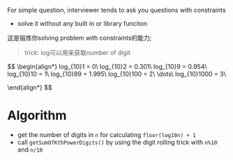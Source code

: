 For simple question, interviewer tends to ask you questions with constraints
- solve it without any built in or library funciton


这是锻炼你solving problem with constraints的能力;

> trick: log可以用来获取number of digit

$$
\begin{align*}
log_{10}1 = 0\\
log_{10}2 = 0.301\\
log_{10}9 = 0.954\\
log_{10}10 = 1\\
log_{10}99 = 1.995\\
log_{10}100 = 2\\
\dots\\
log_{10}1000 = 3\\

\end{align*}
$$

# Algorithm
- get the number of digits in `n` for calculating `floor(log10n) + 1` 
- call `getSumOfKthPowerDigits()` by using the digit rolling trick with `n%10` and `n/10`

